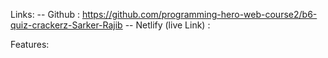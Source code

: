 Links:
-- Github : https://github.com/programming-hero-web-course2/b6-quiz-crackerz-Sarker-Rajib
-- Netlify (live Link) : 

Features: